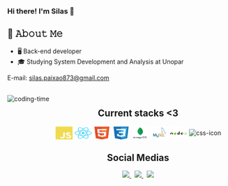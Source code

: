 ### Hi there! I'm Silas 👋

## :book: 𝙰𝚋𝚘𝚞𝚝 𝙼𝚎
- 🖥 Back-end developer
- 🎓 Studying System Development and Analysis at Unopar

E-mail: silas.paixao873@gmail.com


<div  align="center"> 
  <div style="display: inline_block"><br>
    <img align="left" height="250" alt="coding-time" src="code.gif">
    <h2 align="center">Current stacks <3</h2>
    <img align="center" height="30" width="40" alt="js-icon"  src="https://raw.githubusercontent.com/devicons/devicon/master/icons/javascript/javascript-plain.svg">
      <img align="center" height="30" width="40" alt="react-icon" src="https://raw.githubusercontent.com/devicons/devicon/master/icons/react/react-original.svg">
      <img align="center" height="30" width="40" alt="html-icon" src="https://raw.githubusercontent.com/devicons/devicon/master/icons/html5/html5-original.svg">
      <img align="center" height="30" width="40" alt="css-icon" src="https://raw.githubusercontent.com/devicons/devicon/master/icons/css3/css3-original.svg">
      <img align="center" height="30" width="40" alt="css-icon" src="https://github.com/SilasPaixao/SilasPaixao/blob/main/images.png?raw=true">
      <img align="center" height="30" width="40" alt="css-icon" src="https://github.com/SilasPaixao/SilasPaixao/blob/main/mysql-ar21.png?raw=true">
      <img align="center" height="30" width="40" alt="css-icon" src="https://github.com/SilasPaixao/SilasPaixao/blob/main/nodejs_original_wordmark_logo_icon_146412.png?raw=true">
      <img align="center" height="30" width="40" alt="css-icon" src="">


  </div>
 
  
  <h2 align="center">Social Medias</h2>
    <a href = "mailto: silas.paixao873@gmail.com">
      <img width="30" src="https://encrypted-tbn0.gstatic.com/images?q=tbn:ANd9GcTq3Io3fBSQ4UAlvkjbqlXy2Q3ldKt4z-Rz9tWg3o9OsQ&s">
    </a>&nbsp;
    <a href = "https://www.linkedin.com/in/silas-paix%C3%A3o-8a2a85205/">
      <img width="50" src="https://blog.waalaxy.com/wp-content/uploads/2021/01/Linkedin-Logo-2048x1280.png">
    </a>&nbsp;
    <a href = "https://www.instagram.com/silas.paixa0/">
      <img width="25" src="https://cdn-icons-png.flaticon.com/512/2111/2111463.png">
    </a>
</div>
